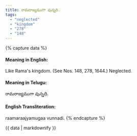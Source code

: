 ```yaml
---
title: రామరాజ్యముగా వున్నది.
tags:
  - "neglected"
  - "kingdom"
  - "278"
  - "148"
---
```


{% capture data %}
#### Meaning in English:
Like Rama's kingdom.
(See Nos. 148, 278, 1644.)
Neglected.

#### Meaning in Telugu:
రామరాజ్యముగా వున్నది.

#### English Transliteration:
raamaraajyamugaa vunnadi.
{% endcapture %}

<div class="notice">{{ data | markdownify }}</div>

